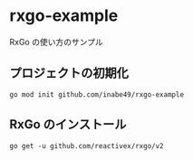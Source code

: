 # rxgo-example

RxGo の使い方のサンプル

## プロジェクトの初期化

```
go mod init github.com/inabe49/rxgo-example
```

## RxGo のインストール

```
go get -u github.com/reactivex/rxgo/v2
```